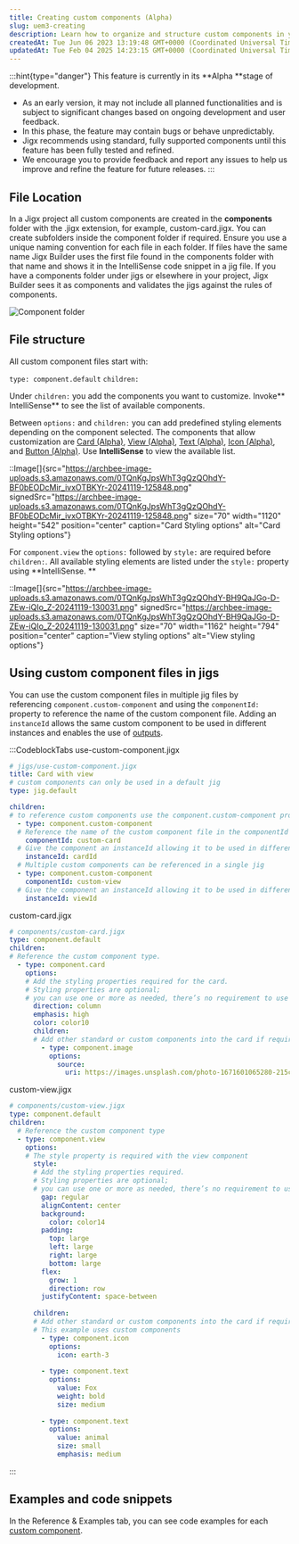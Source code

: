 ```yaml
---
title: Creating custom components (Alpha)
slug: uem3-creating
description: Learn how to organize and structure custom components in your Jigx project with these comprehensive guidelines. Discover how to create and add components, utilize predefined styling elements, and reference custom components in Jig files. Find out how to e
createdAt: Tue Jun 06 2023 13:19:48 GMT+0000 (Coordinated Universal Time)
updatedAt: Tue Feb 04 2025 14:23:15 GMT+0000 (Coordinated Universal Time)
---
```


:::hint{type="danger"}
This feature is currently in its **Alpha **stage of development.&#x20;

- As an early version, it may not include all planned functionalities and is subject to significant changes based on ongoing development and user feedback.&#x20;
- In this phase, the feature may contain bugs or behave unpredictably.&#x20;
- Jigx recommends using standard, fully supported components until this feature has been fully tested and refined.&#x20;
- We encourage you to provide feedback and report any issues to help us improve and refine the feature for future releases.
:::

## File Location

In a Jigx project all custom components are created in the **components** folder with the .jigx extension,  for example, custom-card.jigx. You can create subfolders inside the component folder if required. Ensure you use a unique naming convention for each file in each folder. If files have the same name Jigx Builder uses the first file found in the components folder with that name and shows it in the IntelliSense code snippet in a jig file. If you have a components folder under jigs or elsewhere in your project, Jigx Builder sees it as components and validates the jigs against the rules of components.&#x20;

![Component folder](https://archbee-image-uploads.s3.amazonaws.com/0TQnKgJpsWhT3gQzQOhdY-_OYOwk6ShiIrcLFqDCZu9-20241119-124255.png "Component folder")

## File structure

All custom component files start with:

`type: component.default`
`children:`

Under `children:` you add the components you want to customize. Invoke** IntelliSense** to see the list of available components.&#x20;

Between `options:` and `children:` you can add predefined styling elements depending on the component selected. The components that allow customization are [Card (Alpha)](), [View (Alpha)](), [Text (Alpha)](), [Icon (Alpha)](), and [Button (Alpha)](). Use **IntelliSense** to view the available list.&#x20;

::Image[]{src="https://archbee-image-uploads.s3.amazonaws.com/0TQnKgJpsWhT3gQzQOhdY-BF0bEODcMir_ivxOTBKYr-20241119-125848.png" signedSrc="https://archbee-image-uploads.s3.amazonaws.com/0TQnKgJpsWhT3gQzQOhdY-BF0bEODcMir_ivxOTBKYr-20241119-125848.png" size="70" width="1120" height="542" position="center" caption="Card Styling options" alt="Card Styling options"}

For `component.view` the `options:` followed by `style:` are required before `children:`. All available styling elements are listed under the `style:` property using **IntelliSense. **

::Image[]{src="https://archbee-image-uploads.s3.amazonaws.com/0TQnKgJpsWhT3gQzQOhdY-BH9QaJGo-D-ZEw-iQIo_Z-20241119-130031.png" signedSrc="https://archbee-image-uploads.s3.amazonaws.com/0TQnKgJpsWhT3gQzQOhdY-BH9QaJGo-D-ZEw-iQIo_Z-20241119-130031.png" size="70" width="1162" height="794" position="center" caption="View styling options" alt="View styling options"}

## Using custom component files in jigs

You can use the custom component files in multiple jig files by referencing `component.custom-component` and using the `componentId:` property to reference the name of the custom component file. Adding an `instanceId` allows the same custom component to be used in different instances and enables the use of [outputs](<./Inputs _ outputs _Alpha_.md>). &#x20;

:::CodeblockTabs
use-custom-component.jigx

```yaml
# jigs/use-custom-component.jigx
title: Card with view
# custom components can only be used in a default jig
type: jig.default

children:
# to reference custom components use the component.custom-component property
  - type: component.custom-component
  # Reference the name of the custom component file in the componentId property
    componentId: custom-card
  # Give the component an instanceId allowing it to be used in different instances 
    instanceId: cardId
  # Multiple custom components can be referenced in a single jig  
  - type: component.custom-component
    componentId: custom-view   
  # Give the component an instanceId allowing it to be used in different instances  
    instanceId: viewId     
```

custom-card.jigx

```yaml
# components/custom-card.jigx
type: component.default
children:
# Reference the custom component type.
  - type: component.card
    options:
    # Add the styling properties required for the card. 
    # Styling properties are optional; 
    # you can use one or more as needed, there’s no requirement to use them all.
      direction: column
      emphasis: high
      color: color10
      children:
      # Add other standard or custom components into the card if required.
        - type: component.image
          options:
            source:
              uri: https://images.unsplash.com/photo-1671601065280-215ca5072af9?ixlib=rb-4.0.3&ixid=M3wxMjA3fDB8MHxwaG90by1wYWdlfHx8fGVufDB8fHx8fA%3D%3D&auto=format&fit=crop&w=1364&q=80
```

custom-view\.jigx

```yaml
# components/custom-view.jigx
type: component.default
children:
  # Reference the custom component type
  - type: component.view
    options:
    # The style property is required with the view component
      style:
      # Add the styling properties required. 
      # Styling properties are optional; 
      # you can use one or more as needed, there’s no requirement to use them all.
        gap: regular
        alignContent: center
        background:
          color: color14
        padding: 
          top: large
          left: large
          right: large
          bottom: large
        flex: 
          grow: 1
          direction: row
        justifyContent: space-between
        
      children:
      # Add other standard or custom components into the card if required.
      # This example uses custom components
        - type: component.icon
          options:
            icon: earth-3
        
        - type: component.text
          options:
            value: Fox
            weight: bold
            size: medium   
         
        - type: component.text
          options:
            value: animal
            size: small
            emphasis: medium
```
:::

## Examples and code snippets

In the Reference & Examples tab, you can see code examples for each [custom component]().&#x20;
